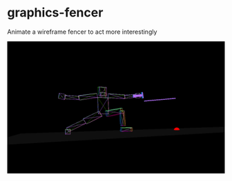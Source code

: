 # graphics-fencer

Animate a wireframe fencer to act more interestingly

![image](/res/Untitled.png?raw=true "Breaking the sword")

